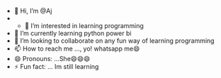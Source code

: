 - 👋 Hi, I’m @Aj
- - 👀 I’m interested in learning programming
- 🌱 I’m currently learning python power bi
- 💞️ I’m looking to collaborate on any fun way of learning programming
- 📫 How to reach me ..., yo! whatsapp me😄
- 😄 Pronouns: ...She😄😄😄
- ⚡ Fun fact: ... Im still learning

<!---
esta233/esta233 is a ✨ special ✨ repository because its `README.md` (this file) appears on your GitHub profile.
You can click the Preview link to take a look at your changes.
--->
